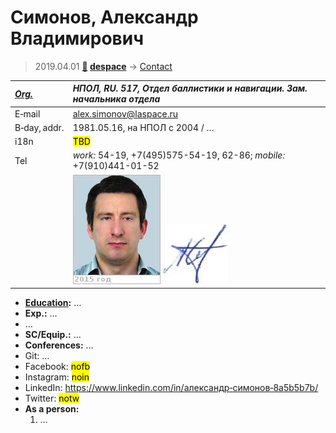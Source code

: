 # Симонов, Александр Владимирович
> 2019.04.01 **[🚀](../index/index.md) [despace](index.md)** → [Contact](contact.md)

|*[Org.](contact.md)*|*НПОЛ, RU. 517, Отдел баллистики и навигации. Зам. начальника отдела*|
|:--|:--|
|E‑mail|<alex.simonov@laspace.ru>|
|B‑day, addr.|1981.05.16, на НПОЛ с 2004 / …|
|i18n|<mark>TBD</mark>|
|Tel|*work:* 54-19, +7(495)575-54-19, 62-86; *mobile:* +7(910)441-01-52|
||[![](f/contact/s/simonov1_photo_thumb.jpg)](f/contact/s/simonov1_photo.jpg) [![](f/contact/s/simonov1_sign_thumb.jpg)](f/contact/s/simonov1_sign.png)|

   - **[Education](edu.md):** …
   - **Exp.:** …
   - …
   - **SC/Equip.:** …
   - **Conferences:** …
   - Git: …
   - Facebook: <mark>nofb</mark>
   - Instagram: <mark>noin</mark>
   - LinkedIn: <https://www.linkedin.com/in/александр‑симонов‑8a5b5b7b/>
   - Twitter: <mark>notw</mark>
   - **As a person:**
      1. …
